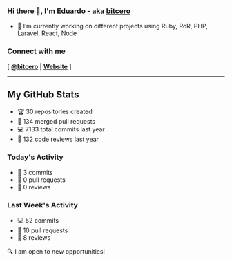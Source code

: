 ### Hi there 👋, I'm Eduardo - aka [bitcero](https://bitcero.dev)

- 🔭 I’m currently working on different projects using Ruby, RoR, PHP, Laravel, React, Node

### Connect with me

[ [**@bitcero**](https://twitter.com/bitcero/) |
[**Website**](https://eduardocortes.mx) ]

---

<!--SECTION:stats-->
## My GitHub Stats

- 🏆 30 repositories created
- 🔀 134 merged pull requests
- 💻 7133 total commits last year
- 🧐 132 code reviews last year

### Today's Activity

- 📝 3 commits
- 🤝 0 pull requests
- 👀 0 reviews

### Last Week's Activity

- 💻 52 commits
- 🤝 10 pull requests
- 👀 8 reviews

🔍 I am open to new opportunities!
  <!--/SECTION:stats-->
